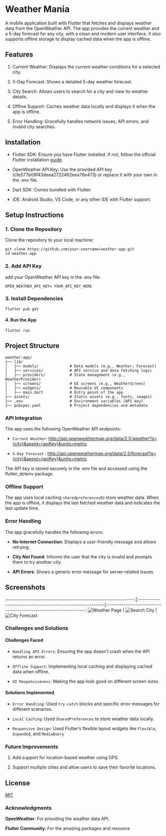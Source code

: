 # Weather Mania

A mobile application built with Flutter that fetches and displays weather data from the OpenWeather API. The app provides the current weather and a 5-day forecast for any city, with a clean and modern user interface. It also supports offline storage to display cached data when the app is offline.

## Features
1. Current Weather: Displays the current weather conditions for a selected city.

2. 5-Day Forecast: Shows a detailed 5-day weather forecast.

3. City Search: Allows users to search for a city and view its weather details.

4. Offline Support: Caches weather data locally and displays it when the app is offline.

5. Error Handling: Gracefully handles network issues, API errors, and invalid city searches.

## Installation
- Flutter SDK: Ensure you have Flutter installed. If not, follow the official Flutter installation [guide](https://docs.flutter.dev/get-started/install).

- OpenWeather API Key: Use the provided API key (cfe577b09f43deea2722462eea76e473) or replace it with your own in the .env file.

- Dart SDK: Comes bundled with Flutter.

- IDE: Android Studio, VS Code, or any other IDE with Flutter support.

## Setup Instructions
### 1. Clone the Repository
Clone the repository to your local machine:


```
git clone https://github.com/your-username/weather-app.git
cd weather-app
```

### 2. Add API Key
add your OpenWeather API key in the .env file:
``` 
OPEN_WEATHER_API_KEY= YOUR_API_KEY_HERE
```
### 3. Install Dependencies
```
flutter pub get
```
#### 4. Run the App
```
flutter run
```
## Project Structure
```
weather-app/
├── lib/
│   ├── models/              # Data models (e.g., Weather, Forecast)
│   ├── services/            # API service and data fetching logic
│   ├── providers/           # State management (e.g., WeatherProvider)
│   ├── screens/             # UI screens (e.g., WeatherScreen)
│   ├── widgets/             # Reusable UI components
│   ├── main.dart            # Entry point of the app
├── assets/                  # Static assets (e.g., fonts, images)
├── .env                     # Environment variables (API key)
├── pubspec.yaml             # Project dependencies and metadata
```
### API Integration
The app uses the following OpenWeather API endpoints:

- `Current Weather`: http://api.openweathermap.org/data/2.5/weather?q={city}&appid={apiKey}&units=metric

- `5-Day Forecast` : http://api.openweathermap.org/data/2.5/forecast?q={city}&appid={apiKey}&units=metric

The API key is stored securely in the .env file and accessed using the flutter_dotenv package.

### Offline Support
The app uses local caching `sharedpreferences`to store weather data. When the app is offline, it displays the last fetched weather data and indicates the last update time.

### Error Handling
The app gracefully handles the following errors:

- **No Internet Connection**: Displays a user-friendly message and allows retrying.

- **City Not Found**: Informs the user that the city is invalid and prompts them to try another city.

- **API Errors**: Shows a generic error message for server-related issues.

## Screenshots

:----------------------------------------------------------------:|:------------------------------------------------------------:|:-------------------------------------------------------------------:
![Weather  Page](/assets/images/city_weather.jpeg "Weather Page") | ![Search City](/assets/images/city_seach.jpeg "Search City") | ![City Forecast](/assets/images/city_forecast.jpeg "City Forecast")


### Challenges and Solutions
#### Challenges Faced
- `Handling API Errors`: Ensuring the app doesn’t crash when the API returns an error.

- `Offline Support`: Implementing local caching and displaying cached data when offline.

- `UI Responsiveness`: Making the app look good on different screen sizes.

#### Solutions Implemented
- `Error Handling`: Used `try-catch` blocks and specific error messages for different scenarios.

- `Local Caching`: Used `SharedPreferences` to store weather data locally.

- `Responsive Design`: Used Flutter’s flexible layout widgets like `Flexible`, `Expanded`, and `MediaQuery`

### Future Improvements
1. Add support for location-based weather using GPS.

2. Support multiple cities and allow users to save their favorite locations.
## License

[MIT](https://choosealicense.com/licenses/mit/)

### Acknowledgments
**OpenWeather**: For providing the weather data API.

**Flutter Community**: For the amazing packages and resource
